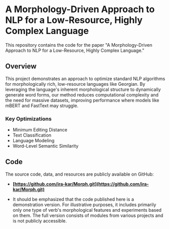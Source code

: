 # A Morphology-Driven Approach to NLP for a Low-Resource, Highly Complex Language

This repository contains the code for the paper "A Morphology-Driven Approach to NLP for a Low-Resource, Highly Complex Language."

## Overview

This project demonstrates an approach to optimize standard NLP algorithms for morphologically rich, low-resource languages like Georgian. By leveraging the language's inherent morphological structure to dynamically generate word forms, our method reduces computational complexity and the need for massive datasets, improving performance where models like mBERT and FastText may struggle.

### Key Optimizations

* Minimum Editing Distance
* Text Classification
* Language Modeling
* Word-Level Semantic Similarity

## Code

The source code, data, and resources are publicly available on GitHub:
* **[https://github.com/ira-kar/Morph.git](https://github.com/ira-kar/Morph.git)**

* It should be emphasized that the code published here is a demonstration version. For illustrative purposes, it includes primarily only one type of verb's morphological features and experiments based on them. The full version consists of modules from various projects and is not publicly accessible.

